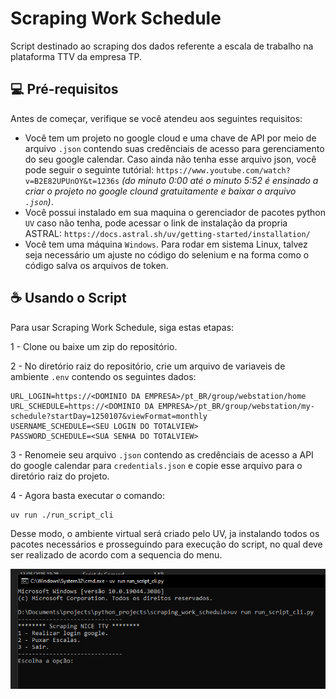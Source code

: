 # Scraping Work Schedule

Script destinado ao scraping dos dados referente a escala de trabalho na plataforma TTV da empresa TP.

## 💻 Pré-requisitos

Antes de começar, verifique se você atendeu aos seguintes requisitos:

- Você tem um projeto no google cloud e uma chave de API por meio de arquivo `.json` contendo suas credênciais de acesso para gerenciamento do seu google calendar. Caso ainda não tenha esse arquivo json, você pode seguir o seguinte tutórial: `https://www.youtube.com/watch?v=B2E82UPUnOY&t=1236s` _(do minuto 0:00 até o minuto 5:52 é ensinado a criar o projeto no google clound gratuitamente e baixar o arquivo `.json`)_.
- Você possui instalado em sua maquina o gerenciador de pacotes python `UV` caso não tenha, pode acessar o link de instalação da propria ASTRAL: `https://docs.astral.sh/uv/getting-started/installation/`
- Você tem uma máquina `Windows`. Para rodar em sistema Linux, talvez seja necessário um ajuste no código do selenium e na forma como o código salva os arquivos de token.

## ☕ Usando o Script

Para usar Scraping Work Schedule, siga estas etapas:

1 - Clone ou baixe um zip do repositório.

2 - No diretório raiz do repositório, crie um arquivo de variaveis de ambiente `.env` contendo os seguintes dados:

```
URL_LOGIN=https://<DOMINIO DA EMPRESA>/pt_BR/group/webstation/home
URL_SCHEDULE=https://<DOMINIO DA EMPRESA>/pt_BR/group/webstation/my-schedule?startDay=1250107&viewFormat=monthly
USERNAME_SCHEDULE=<SEU LOGIN DO TOTALVIEW>
PASSWORD_SCHEDULE=<SUA SENHA DO TOTALVIEW>
```

3 - Renomeie seu arquivo `.json` contendo as credênciais de acesso a API do google calendar para `credentials.json` e copie esse arquivo para o diretório raiz do projeto.

4 - Agora basta executar o comando:

```
uv run ./run_script_cli
```

Desse modo, o ambiente virtual será criado pelo UV, ja instalando todos os pacotes necessários e prosseguindo para execução do script, no qual deve ser realizado de acordo com a sequencia do menu.

<img src="medias_repo\example_exec.PNG" alt="Exemplo imagem">
